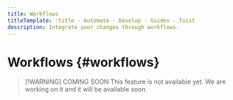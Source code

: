 ```yaml
---
title: Workflows
titleTemplate: :title · Automate · Develop · Guides · Tuist
description: Integrate your changes through workflows.
---
```


# Workflows {#workflows}

> [!WARNING] COMING SOON
> This feature is not available yet. We are working on it and it will be available soon.
